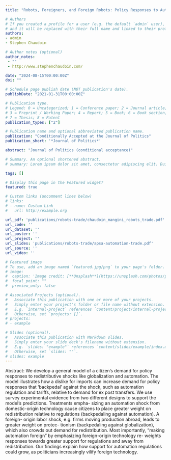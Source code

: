 ```yaml
---
title: "Robots, Foreigners, and Foreign Robots: Policy Responses to Automation and Trade"

# Authors
# If you created a profile for a user (e.g. the default `admin` user), write the username (folder name) here 
# and it will be replaced with their full name and linked to their profile.
authors:
- admin
- Stephen Chaudoin

# Author notes (optional)
author_notes:
 - ""
 - http://www.stephenchaudoin.com/

date: "2024-08-15T00:00:00Z"
doi: ""

# Schedule page publish date (NOT publication's date).
publishDate: "2021-01-31T00:00:00Z"

# Publication type.
# Legend: 0 = Uncategorized; 1 = Conference paper; 2 = Journal article;
# 3 = Preprint / Working Paper; 4 = Report; 5 = Book; 6 = Book section;
# 7 = Thesis; 8 = Patent
publication_types: ["2"]

# Publication name and optional abbreviated publication name.
publication: "Conditionally Accepted at the Journal of Politics"
publication_short: '*Journal of Politics*'

abstract: "Journal of Politics (conditional acceptance)"

# Summary. An optional shortened abstract.
# summary: Lorem ipsum dolor sit amet, consectetur adipiscing elit. Duis posuere tellus ac convallis placerat. Proin tincidunt magna sed ex sollicitudin condimentum.

tags: []

# Display this page in the Featured widget?
featured: true

# Custom links (uncomment lines below)
# links:
# - name: Custom Link
#   url: http://example.org

url_pdf: 'publications/robots-trade/chaudoin_mangini_robots_trade.pdf'
url_code: ''
url_dataset: ''
url_poster: ''
url_project: ''
url_slides: 'publications/robots-trade/apsa-automation-trade.pdf'
url_source: ''
url_video: ''

# Featured image
# To use, add an image named `featured.jpg/png` to your page's folder. 
# image:
#  caption: 'Image credit: [**Unsplash**](https://unsplash.com/photos/pLCdAaMFLTE)'
#  focal_point: ""
#  preview_only: false

# Associated Projects (optional).
#   Associate this publication with one or more of your projects.
#   Simply enter your project's folder or file name without extension.
#   E.g. `internal-project` references `content/project/internal-project/index.md`.
#   Otherwise, set `projects: []`.
# projects:
# - example

# Slides (optional).
#   Associate this publication with Markdown slides.
#   Simply enter your slide deck's filename without extension.
#   E.g. `slides: "example"` references `content/slides/example/index.md`.
#   Otherwise, set `slides: ""`.
# slides: example
---
```


Abstract: We develop a general model of a citizen’s demand for policy responses to redistributive shocks like globalization and automation. The model illustrates how a dislike for imports can increase demand for policy responses that ‘backpedal’ against the shock, such as automation regulation and tariffs, relative to demand for ex post transfers. We use survey experimental evidence from two different designs to support the model’s predictions. Treatments empha- sizing an automation shock from domestic-origin technology cause citizens to place greater weight on redistribution relative to regulations (backpedaling against automation). A foreign- origin labor shock, e.g. firms moving production abroad, leads to greater weight on protec- tionism (backpedaling against globalization), which also crowds out demand for redistribution. Most importantly, “making automation foreign” by emphasizing foreign-origin technology re- weights responses towards greater support for regulations and away from redistribution. Our findings explain how support for automation regulations could grow, as politicians increasingly vilify foreign technology.
